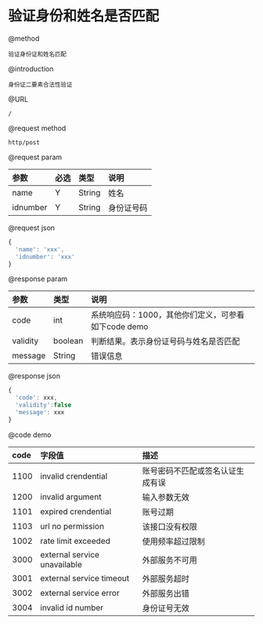 # 验证身份和姓名是否匹配

@method

```
验证身份证和姓名匹配
```

@introduction

```
身份证二要素合法性验证
```

@URL

```
/
```

@request method

```
http/post
```

@request param

| 参数 | 必选 | 类型 | 说明 |
| :--- | :--- | :--- | :--- |
| name | Y | String | 姓名 |
| idnumber | Y | String | 身份证号码 |

@request json

```js
{
  'name': 'xxx',
  'idnumber': 'xxx'
}
```

@response param

| 参数 | 类型 | 说明 |
| :--- | :--- | :--- |
| code | int | 系统响应码：1000，其他你们定义，可参看如下code demo |
| validity | boolean | 判断结果。表示身份证号码与姓名是否匹配 |
| message | String | 错误信息 |

@response json

```js
{
  'code': xxx,
  'validity':false
  'message': xxx
}
```

@code demo

| code | 字段值 | 描述 |
| :--- | :--- | :--- |
| 1100 | invalid crendential | 账号密码不匹配或签名认证生成有误 |
| 1200 | invalid argument | 输入参数无效 |
| 1101 | expired crendential | 账号过期 |
| 1103 | url no permission | 该接口没有权限 |
| 1002 | rate limit exceeded | 使用频率超过限制 |
| 3000 | external service unavailable | 外部服务不可用 |
| 3001 | external service timeout | 外部服务超时 |
| 3002 | external service error | 外部服务出错 |
| 3004 | invalid id number | 身份证号无效 |



